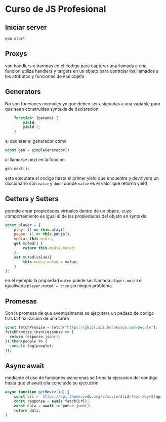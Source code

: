 # Curso de JS Profesional

## Iniciar server

```shell
npm start
```

## Proxys

son handlers o trampas en el codigo para capturar una llamada a una funcion
utiliza handlers y targets en un objeto para controlar los llamados a los atributos y funciones de ese objeto

## Generators

No son funciones normales ya que deben ser asignadas a una variable para que sean construidas
syntaxis de declaracion

```javascript
    function* (params) {
        yield;
        yield 2;
    }
```

al declarar el generador como

```javascript
const gen = simpleGenerator()
```

al llamarse next en la funcion

```javascript
gen.next();
```

esta ejecutara el codigo hasta el primer yield que encuentre y devolvera un diccionario con `value` y `done` donde `value` es el valor que retorna yield

## Getters y Setters

permite crear propiedades virtuales dentro de un objeto, cuyo comportamiento es igual al de las propiedades del objeto en syntaxis

```javascript
const player = {
    play: () => this.play(),
    pause: () => this.pause(),
    media: this.media,
    get muted() {
        return this.media.muted;
    },
    set muted(value){
        this.media.muted = value;
    }
};
```

en el ejemplo la propiedad `muted` puede ser llamada `player.muted` e igualisada `player.muted = true` sin ningun problema

## Promesas

Son la promesa de que eventualmente se ejecutara un pedaso de codigo tras la finalizacion de una tarea

```javascript
const fetchPromise = fetch("https://ghibliapi.herokuapp.com/people");
fetchPromise.then(response => {
  return response.json();
}).then(people => {
  console.log(people);
});
```

## Async await

mediante el uso de funciones asincronas se frena la ejecucion del condigo hasta que el await alla concluido su ejecucion

```javascript
async function getMovie(id) {
    const url = `https://api.themoviedb.org/3/movie/${id}?api_key=${apiKey}`;
    const response = await fetch(url);
    const data = await response.json();
    return data;
}
```
